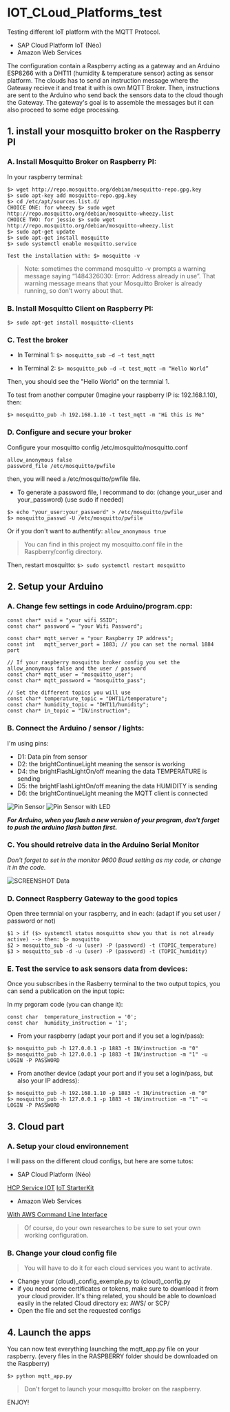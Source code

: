 # IOT_CLoud_Platforms_test
Testing different IoT platform with the MQTT Protocol.
* SAP Cloud Platform IoT (Néo)
* Amazon Web Services

The configuration contain a Raspberry acting as a gateway and an Arduino ESP8266 with a DHT11 (humidity & temperature sensor) acting as sensor platform. The clouds has to send an instruction message where the Gateway recieve it and treat it with is own MQTT Broker.
Then, instructions are sent to the Arduino who send back the sensors data to the cloud though the Gateway. The gateway's goal is to assemble the messages but it can also proceed to some edge processing.

## 1. install your mosquitto broker on the Raspberry PI

### A. Install Mosquitto Broker on Raspberry PI:

In your raspberry terminal:
```
$> wget http://repo.mosquitto.org/debian/mosquitto-repo.gpg.key
$> sudo apt-key add mosquitto-repo.gpg.key
$> cd /etc/apt/sources.list.d/
CHOICE ONE: for wheezy $> sudo wget http://repo.mosquitto.org/debian/mosquitto-wheezy.list
CHOICE TWO: for jessie $> sudo wget http://repo.mosquitto.org/debian/mosquitto-wheezy.list
$> sudo apt-get update
$> sudo apt-get install mosquitto
$> sudo systemctl enable mosquitto.service

Test the installation with: $> mosquitto -v
```
> Note: sometimes the command mosquitto -v prompts a warning message saying “1484326030:
> Error: Address already in use”.
> That warning message means that your Mosquitto Broker is already running, so don’t worry about that.

### B. Install Mosquitto Client on Raspberry PI:

``` $> sudo apt-get install mosquitto-clients ```

### C. Test the broker

* In Terminal 1:
``` $> mosquitto_sub –d –t test_mqtt ```

* In Terminal 2:
``` $> mosquitto_pub –d –t test_mqtt –m “Hello World” ```

Then, you should see the "Hello World" on the termnial 1.

To test from another computer (Imagine your raspberry IP is: 192.168.1.10), then:

``` $> mosquitto_pub -h 192.168.1.10 -t test_mqtt -m "Hi this is Me" ```

### D. Configure and secure your broker

Configure your mosquitto config /etc/mosquitto/mosquitto.conf
```
allow_anonymous false
password_file /etc/mosquitto/pwfile
```

then, you will need a /etc/mosquitto/pwfile file.

* To generate a password file, I recommand to do: (change your_user and your_password) (use sudo if needed)

```
$> echo "your_user:your_password" > /etc/mosquitto/pwfile
$> mosquitto_passwd -U /etc/mosquitto/pwfile
```

Or if you don't want to authentify:
``` allow_anonymous true ```

> You can find in this project my mosquitto.conf file in the Raspberry/config directory.

Then, restart mosquitto:
```$> sudo systemctl restart mosquitto ```

## 2. Setup your Arduino

### A. Change few settings in code Arduino/program.cpp:
```
const char* ssid = "your wifi SSID";
const char* password = "your Wifi Password";

const char* mqtt_server = "your Raspberry IP address";
const int   mqtt_server_port = 1883; // you can set the normal 1884 port

// If your raspberry mosquitto broker config you set the allow_anonymous false and the user / password
const char* mqtt_user = "mosquitto_user";
const char* mqtt_password = "mosquitto_pass";

// Set the different topics you will use
const char* temperature_topic = "DHT11/temperature";
const char* humidity_topic = "DHT11/humidity";
const char* in_topic = "IN/instruction";
```

### B. Connect the Arduino / sensor / lights:

I'm using pins:
- D1: Data pin from sensor
- D2: the brightContinueLight meaning the sensor is working
- D4: the brightFlashLightOn/off meaning the data TEMPERATURE is sending
- D5: the brightFlashLightOn/off meaning the data HUMIDITY is sending
- D6: the brightContinueLight meaning the MQTT client is connected

![Pin Sensor](https://preview.ibb.co/dpROg8/Node_MCU_DHT11_Interfacing.png)
![Pin Sensor with LED](https://preview.ibb.co/kM7Nto/IMG_9437.jpg)

**_For Arduino, when you flash a new version of your program, don't forget to push the arduino flash button first._**

### C. You should retreive data in the Arduino Serial Monitor
_Don't forget to set in the monitor 9600 Baud setting as my code, or change it in the code._

![SCREENSHOT Data](https://preview.ibb.co/i3PLTo/Capture_d_e_cran_2018_07_25_a_11_19_27.jpg)

### D. Connect Raspberry Gateway to the good topics

Open three termnial on your raspberry, and in each: (adapt if you set user / password or not)
```
$1 > if ($> systemctl status mosquitto show you that is not already active) --> then: $> mosquitto
$2 > mosquitto_sub -d -u (user) -P (password) -t (TOPIC_temperature)
$3 > mosquitto_sub -d -u (user) -P (password) -t (TOPIC_humidity)
```

### E. Test the service to ask sensors data from devices:

Once you subscribes in the Rasberry terminal to the two output topics, you can send a publication on the input topic:

In my prgoram code (you can change it):
```
const char  temperature_instruction = '0';
const char  humidity_instruction = '1';
```

* From your raspberry (adapt your port and if you set a login/pass):
```
$> mosquitto_pub -h 127.0.0.1 -p 1883 -t IN/instruction -m "0"
$> mosquitto_pub -h 127.0.0.1 -p 1883 -t IN/instruction -m "1" -u LOGIN -P PASSWORD
```

* From another device (adapt your port and if you set a login/pass, but also your IP address):
```
$> mosquitto_pub -h 192.168.1.10 -p 1883 -t IN/instruction -m "0"
$> mosquitto_pub -h 127.0.0.1 -p 1883 -t IN/instruction -m "1" -u LOGIN -P PASSWORD
```

## 3. Cloud part

### A. Setup your cloud environnement

I will pass on the different cloud configs, but here are some tutos:

* SAP Cloud Platform (Néo)

[HCP Service IOT](https://www.sap.com/developer/tutorials/iot-part6-hcp-services.html)
[IoT StarterKit](https://github.com/SAP/iot-starterkit/tree/master/neo)

* Amazon Web Services

[With AWS Command Line Interface](https://docs.aws.amazon.com/cli/latest/userguide/installing.html)

> Of course, do your own researches to be sure to set your own working configuration.

### B. Change your cloud config file

> You will have to do it for each cloud services you want to activate.

* Change your (cloud)_config_exemple.py to (cloud)_config.py
* if you need some certificates or tokens, make sure to download it from your cloud provider. It's thing related, you should be able to download easily in the related Cloud directory ex: AWS/ or SCP/
* Open the file and set the requested configs

## 4. Launch the apps

You can now test everything launching the mqtt_app.py file on your raspberry. (every files in the RASPBERRY folder should be  downloaded on the Raspberry)
```
$> python mqtt_app.py
```
> Don't forget to launch your mosquitto broker on the raspberry.

ENJOY!
